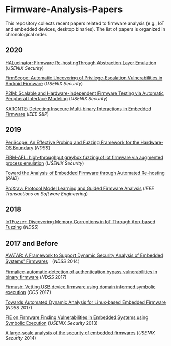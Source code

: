 # Firmware-Analysis-Papers

This repository collects recent papers related to firmware analysis (e.g., IoT and embedded devices, desktop binaries). The list of papers is organized in chronological order.

2020
------
[HALucinator: Firmware Re-hostingThrough Abstraction Layer Emulation](http://www.nebelwelt.net/publications/files/20SEC2.pdf) (*USENIX Security*)

[FirmScope: Automatic Uncovering of Privilege-Escalation Vulnerabilities in Android Firmware](https://www.usenix.org/system/files/sec20fall_elsabagh_prepub.pdf) (*USENIX Security*)

[P2IM: Scalable and Hardware-independent Firmware Testing via Automatic Peripheral Interface Modeling](https://www.usenix.org/system/files/sec20spring_feng_prepub_0.pdf) (*USENIX Security*)

[KARONTE: Detecting Insecure Multi-binary Interactions in Embedded Firmware](https://www.conand.me/publications/redini-karonte-2020.pdf) (*IEEE S&P*)


2019
------
[PeriScope: An Effective Probing and Fuzzing Framework for the Hardware-OS Boundary](https://www.cspensky.info/pdfs/ndss2019_04A-1_Song_paper.pdf) (*NDSS*)

[FIRM-AFL: high-throughput greybox fuzzing of iot firmware via augmented process emulation](https://www.usenix.org/system/files/sec19-zheng_0.pdf) (*USENIX Security*)

[Toward the Analysis of Embedded Firmware through Automated Re-hosting](https://www.usenix.org/system/files/raid2019-gustafson.pdf) (*RAID*)

[ProXray: Protocol Model Learning and Guided Firmware Analysis](https://ieeexplore.ieee.org/document/8823941) (*IEEE Transactions on Software Engineering*)

2018
------
[IoTFuzzer: Discovering Memory Corruptions in IoT Through App-based Fuzzing](https://staff.ie.cuhk.edu.hk/~khzhang/my-papers/2018-ndss-iot.pdf) (*NDSS*)


2017 and Before
------
[AVATAR: A Framework to Support Dynamic Security Analysis of Embedded Systems' Firmwares](https://www.researchgate.net/profile/Jonas_Zaddach/publication/269197057_Avatar_A_Framework_to_Support_Dynamic_Security_Analysis_of_Embedded_Systems'_Firmwares/links/5e0b2725299bf10bc3852355/Avatar-A-Framework-to-Support-Dynamic-Security-Analysis-of-Embedded-Systems-Firmwares.pdf) （*NDSS* 2014）

[Firmalice-automatic detection of authentication bypass vulnerabilities in binary firmware](https://www.ndss-symposium.org/wp-content/uploads/2017/09/11_1_2.pdf) (*NDSS* 2017)

[Firmusb: Vetting USB device firmware using domain informed symbolic execution](https://dl.acm.org/doi/pdf/10.1145/3133956.3134050?casa_token=-IZnimW7YnQAAAAA:eeCVE2j2kodCmp95kiGzk0c5uYDU0ht_CQwqqBJ3Bbn3NP-jFoxtpCbWc4vuqbgZ6KMfS-yQpPok) (*CCS* 2017)

[Towards Automated Dynamic Analysis for Linux-based Embedded Firmware](https://www.ndss-symposium.org/wp-content/uploads/2017/09/towards-automated-dynamic-analysis-linux-based-embedded-firmware.pdf) (*NDSS* 2017)

[FIE on Firmware:Finding Vulnerabilities in Embedded Systems using Symbolic Execution](https://www.usenix.org/system/files/conference/usenixsecurity13/sec13-paper_davidson.pdf) (*USENIX Security* 2013)

[A large-scale analysis of the security of embedded firmwares](https://www.usenix.org/system/files/conference/usenixsecurity14/sec14-paper-costin.pdf) (*USENIX Security* 2014)
